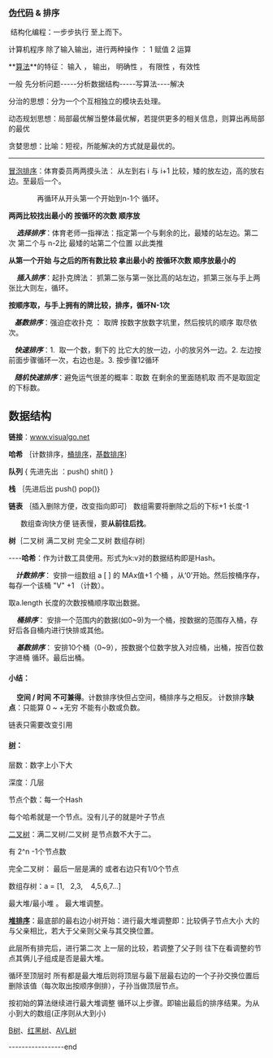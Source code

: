 ### [伪代码](https://zh.wikipedia.org/zh-hans/%E7%BB%93%E6%9E%84%E5%8C%96%E7%BC%96%E7%A8%8B) & 排序

​	结构化编程：一步步执行 至上而下。

计算机程序 除了输入输出，进行两种操作 ： 1 赋值 2 运算

**[算法](https://zh.wikipedia.org/zh-hans/%E7%AE%97%E6%B3%95)**的特征： 输入 ， 输出， 明确性 ， 有限性 ，有效性

一般 先分析问题-----分析数据结构-----写算法----解决



分治的思想：分为一个个互相独立的模块去处理。

动态规划思想：局部最优解当整体最优解，若提供更多的相关信息，则算出再局部的最优

贪婪思想：比喻：短视，所能解决的方式就是最优的。

---

[冒泡排序](http://bubkoo.com/2014/01/12/sort-algorithm/bubble-sort/)：体育委员两两摸头法： 从左到右 i 与 i+1 比较，矮的放左边，高的放右边。至最后一个。 

&emsp;&emsp;&emsp;&emsp;再循环从开头第一个开始到n-1个 循环。

**两两比较找出最小的 按循环的次数 顺序放**



&nbsp;&nbsp;&nbsp;&nbsp;***选择排序***：体育老师一指禅法：指定第一个与剩余的比，最矮的站左边。第二次 第二个与 n-2比 最矮的站第二个位置 以此类推

**从第一个开始 与之后的所有数比较 拿出最小的 按循环次数 顺序放最小的**



&nbsp;&nbsp;&nbsp;&nbsp;***插入排序***：起扑克牌法： 抓第二张与第一张比高的站左边，抓第三张与手上两张比大则左，循环。

**按顺序取，与手上拥有的牌比较，排序，循环N-1次**



&nbsp;&nbsp;&nbsp;***基数排序***：强迫症收扑克 ： 取牌 按数字放数字坑里，然后按坑的顺序 取尽依次。

&nbsp;&nbsp;&nbsp;***快速排序***：1. &nbsp;取一个数，剩下的 比它大的放一边，小的放另外一边。2.&nbsp;左边按前面步骤循环一次，右边也是。3. 按步骤12循环

&nbsp;&nbsp;&nbsp;***随机快速排序***：避免运气很差的概率：取数 在剩余的里面随机取 而不是取固定的下标数。



##  数据结构

**链接**：www.visualgo.net

**哈希** ｛计数排序，[桶排序](http://bubkoo.com/2014/01/15/sort-algorithm/bucket-sort/)，[基数排序](http://bubkoo.com/2014/01/15/sort-algorithm/radix-sort/)｝

**队列** { 先进先出 ：push() shit() }

**栈**    ｛先进后出 push() pop()｝

**链表** ｛插入删除方便，改变指向即可｝ 数组需要将删除之后的下标+1 长度-1  

&nbsp;&nbsp;&nbsp;&nbsp;&nbsp;&nbsp;数组查询快方便  链表慢，要**从前往后找**。

**树**｛二叉树 满二叉树 完全二叉树  数组存树｝



----**哈希**：作为计数工具使用。形式为k:v对的数据结构即是Hash。

&nbsp;***&nbsp;&nbsp;&nbsp;计数排序***：&nbsp;安排一组数组 a [ ] 的 MAx值+1 个桶 ，从‘0’开始。然后按桶序存，每存一个该桶 "V" +1 （计数）。

取a.length 长度的次数按桶顺序取出数据。

&nbsp;&nbsp;&nbsp;&nbsp;***桶排序***：&nbsp;安排一个范围内的数据(如0~9)为一个桶，按数据的范围存入桶，存好后各自桶内进行快排或其他。

&nbsp;&nbsp;&nbsp;&nbsp;***基数排序***：&nbsp;安排10个桶（0~9），按数据个位数字放入对应桶，出桶，按百位数字进桶 循环。最后出桶。



#### 小结：

&nbsp;&nbsp;&nbsp;&nbsp;**空间 / 时间  不可兼得**。计数排序快但占空间，桶排序与之相反。 计数排序**缺点**：只能算 0 ~ +无穷 不能有小数或负数。

链表只需要改变引用

#### [树](http://bubkoo.com/2014/01/14/sort-algorithm/heap-sort/)：

层数：数字上小下大

深度：几层

节点个数：每一个Hash

每个哈希就是一个节点。没有儿子的就是叶子节点

[二叉树](https://zh.wikipedia.org/wiki/%E4%BA%8C%E5%8F%89%E6%A0%91)：满二叉树/二叉树 是节点数不大于二。

有 2^n -1个节点数

完全二叉树： 最后一层是满的 或者右边只有1/0个节点

数组存树：a = [1,&nbsp;&nbsp;&nbsp;2,3,&nbsp;&nbsp;&nbsp;&nbsp;4,5,6,7...]

最大堆/最小堆 。 最大堆调整。

**[堆排序](https://www.cs.usfca.edu/~galles/visualization/HeapSort.html)**：最底部的最右边小树开始：进行最大堆调整即：比较俩子节点大小 大的与父亲相比，若大于父亲则父亲与其交换位置。

此层所有排完后，进行第二次 上一层的比较，若调整了父子则 往下在看调整的节点其俩儿子组成是否是最大堆。

循环至顶层时 所有都是最大堆后则将顶层与最下层最右边的一个子孙交换位置后删除该值（每次取出按顺序倒排），子孙当做顶层节点。

按初始的算法继续进行最大堆调整 循环以上步骤。即输出最后的排序结果。为从小到大的数组(正序则从大到小)

[B树](https://zh.wikipedia.org/wiki/B%E6%A0%91)、[红黑树](https://zh.wikipedia.org/wiki/%E7%BA%A2%E9%BB%91%E6%A0%91)、[AVL树](https://zh.wikipedia.org/wiki/AVL%E6%A0%91)

-----------------end



